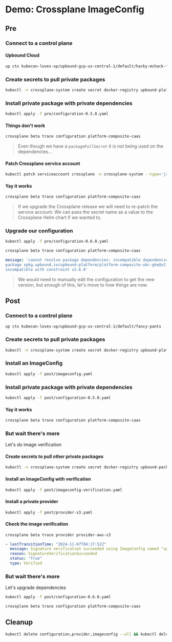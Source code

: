 # Demo: Crossplane ImageConfig

## Pre

### Connect to a control plane

#### Upbound Cloud

```sh
up ctx kubecon-loves-xp/upbound-gcp-us-central-1/default/hacky-mchack-face
```

### Create secrets to pull private packages

```sh
kubectl -n crossplane-system create secret docker-registry upbound-platform-packages --docker-server=xpkg.upbound.io --docker-username=${REGISTRY_USR_PLAT} --docker-password=${REGISTRY_PW_PLAT}
```

### Install private package with private dependencies

```sh
kubectl apply -f pre/configuration-0.5.0.yaml
```

#### Things don't work

```sh
crossplane beta trace configuration platform-composite-caas
```

> Even though we have a `packagePullSecret` it is not being used on the
dependencies...

#### Patch Crossplane service account

```sh
kubectl patch serviceaccount crossplane -n crossplane-system --type='json' -p='[{"op": "add", "path": "/imagePullSecrets/-", "value": {"name": "upbound-platform-packages"}}]'
```

#### Yay it works

```sh
crossplane beta trace configuration platform-composite-caas
```

> If we upgrade the Crossplane release we will need to re-patch the service
account. We can pass the secret name as a value to the Crossplane Helm chart
if we wanted to.

### Upgrade our configuration

```sh
kubectl apply -f pre/configuration-0.6.0.yaml
```

```sh
crossplane beta trace configuration platform-composite-caas
```

```yaml
message: 'cannot resolve package dependencies: incompatible dependencies: existing
package xpkg.upbound.io/upbound-platform/platform-composite-ubc-gke@v2.5.0 is
incompatible with constraint v2.6.0'
```

> We would need to manually edit the configuration to get the new version, but
enough of this, let's move to how things are now.

## Post

### Connect to a control plane

```sh
up ctx kubecon-loves-xp/upbound-gcp-us-central-1/default/fancy-pants
```

### Create secrets to pull private packages

```sh
kubectl -n crossplane-system create secret docker-registry upbound-platform-packages --docker-server=xpkg.upbound.io --docker-username=${REGISTRY_USR_PLAT} --docker-password=${REGISTRY_PW_PLAT}
```

### Install an ImageConfig

```sh
kubectl apply -f post/imageconfig.yaml
```

### Install private package with private dependencies

```sh
kubectl apply -f post/configuration-0.5.0.yaml
```

#### Yay it works

```sh
crossplane beta trace configuration platform-composite-caas
```

### But wait there's more

Let's do image verification

#### Create secrets to pull other private packages

```sh
kubectl -n crossplane-system create secret docker-registry upbound-packages --docker-server=xpkg.upbound.io --docker-username=${REGISTRY_USR_LTS} --docker-password=${REGISTRY_PW_LTS}
```

#### Install an ImageConfig with verification

```sh
kubectl apply -f post/imageconfig-verification.yaml
```

#### Install a private provider

```sh
kubectl apply -f post/provider-s3.yaml
```

#### Check the image verification

```sh
crossplane beta trace provider provider-aws-s3
```

```yaml
- lastTransitionTime: "2024-11-07T04:17:52Z"
  message: Signature verification succeeded using ImageConfig named "upbound-packages"
  reason: SignatureVerificationSucceeded
  status: "True"
  type: Verified
```

### But wait there's more

Let's upgrade dependencies

```sh
kubectl apply -f post/configuration-0.6.0.yaml
```

```sh
crossplane beta trace configuration platform-composite-caas
```

## Cleanup

```sh
kubectl delete configuration,provider,imageconfig --all && kubectl delete secrets upbound-platform-packages upbound-packages -n crossplane-system
```

